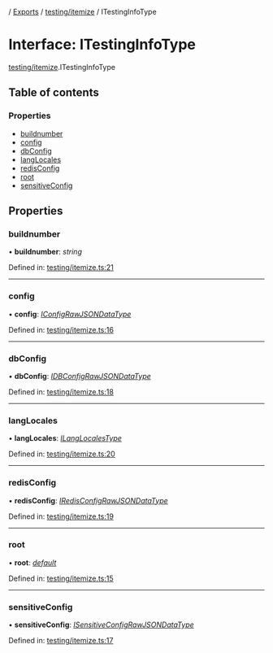 [](../README.md) / [Exports](../modules.md) / [testing/itemize](../modules/testing_itemize.md) / ITestingInfoType

# Interface: ITestingInfoType

[testing/itemize](../modules/testing_itemize.md).ITestingInfoType

## Table of contents

### Properties

- [buildnumber](testing_itemize.itestinginfotype.md#buildnumber)
- [config](testing_itemize.itestinginfotype.md#config)
- [dbConfig](testing_itemize.itestinginfotype.md#dbconfig)
- [langLocales](testing_itemize.itestinginfotype.md#langlocales)
- [redisConfig](testing_itemize.itestinginfotype.md#redisconfig)
- [root](testing_itemize.itestinginfotype.md#root)
- [sensitiveConfig](testing_itemize.itestinginfotype.md#sensitiveconfig)

## Properties

### buildnumber

• **buildnumber**: *string*

Defined in: [testing/itemize.ts:21](https://github.com/onzag/itemize/blob/28218320/testing/itemize.ts#L21)

___

### config

• **config**: [*IConfigRawJSONDataType*](config.iconfigrawjsondatatype.md)

Defined in: [testing/itemize.ts:16](https://github.com/onzag/itemize/blob/28218320/testing/itemize.ts#L16)

___

### dbConfig

• **dbConfig**: [*IDBConfigRawJSONDataType*](config.idbconfigrawjsondatatype.md)

Defined in: [testing/itemize.ts:18](https://github.com/onzag/itemize/blob/28218320/testing/itemize.ts#L18)

___

### langLocales

• **langLocales**: [*ILangLocalesType*](base_root.ilanglocalestype.md)

Defined in: [testing/itemize.ts:20](https://github.com/onzag/itemize/blob/28218320/testing/itemize.ts#L20)

___

### redisConfig

• **redisConfig**: [*IRedisConfigRawJSONDataType*](config.iredisconfigrawjsondatatype.md)

Defined in: [testing/itemize.ts:19](https://github.com/onzag/itemize/blob/28218320/testing/itemize.ts#L19)

___

### root

• **root**: [*default*](../classes/base_root.default.md)

Defined in: [testing/itemize.ts:15](https://github.com/onzag/itemize/blob/28218320/testing/itemize.ts#L15)

___

### sensitiveConfig

• **sensitiveConfig**: [*ISensitiveConfigRawJSONDataType*](config.isensitiveconfigrawjsondatatype.md)

Defined in: [testing/itemize.ts:17](https://github.com/onzag/itemize/blob/28218320/testing/itemize.ts#L17)
